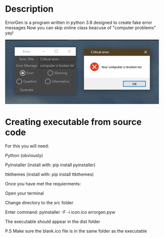 # Description
ErrorGen is a program written in python 3.8 designed to create fake error messages
Now you can skip online class beacuse of "computer problems" yay!

<img src="screenshots/screenshot.png" alt="hello there">

# Creating executable from source code
For this you will need:

Python (obviously)

PyInstaller (install with: pip install pyinstaller)

ttkthemes (install with: pip install ttkthemes)


Once you have met the requierments:

Open your terminal

Change directory to the src folder

Enter command: pyinstaller -F -i icon.ico errorgen.pyw

The executable should appear in the dist folder

P.S Make sure the blank.ico file is in the same folder as the executable
